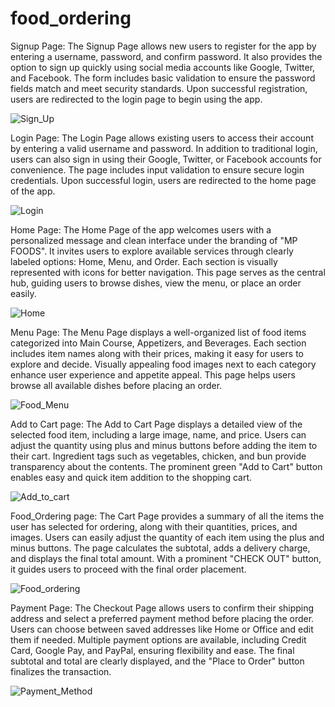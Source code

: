# food_ordering

Signup Page:
      The Signup Page allows new users to register for the app by entering a username, password, and confirm password. It also provides the option to sign up quickly using social media accounts like Google, Twitter, and Facebook. The form includes basic validation to ensure the password fields match and meet security standards. Upon successful registration, users are redirected to the login page to begin using the app.

  ![Sign_Up](Screenshot/Signup.png)

Login Page:
     The Login Page allows existing users to access their account by entering a valid username and password. In addition to traditional login, users can also sign in using their Google, Twitter, or Facebook accounts for convenience. The page includes input validation to ensure secure login credentials. Upon successful login, users are redirected to the home page of the app.

  ![Login](Screenshot/Login.png)

Home Page:
    The Home Page of the app welcomes users with a personalized message and clean interface under the branding of "MP FOODS". It invites users to explore available services through clearly labeled options: Home, Menu, and Order. Each section is visually represented with icons for better navigation. This page serves as the central hub, guiding users to browse dishes, view the menu, or place an order easily.

  ![Home](Screenshot/Home.png)

Menu Page:
     The Menu Page displays a well-organized list of food items categorized into Main Course, Appetizers, and Beverages. Each section includes item names along with their prices, making it easy for users to explore and decide. Visually appealing food images next to each category enhance user experience and appetite appeal. This page helps users browse all available dishes before placing an order.

  ![Food_Menu](Screenshot/Food_Menu.png)

Add to Cart page:
       The Add to Cart Page displays a detailed view of the selected food item, including a large image, name, and price. Users can adjust the quantity using plus and minus buttons before adding the item to their cart. Ingredient tags such as vegetables, chicken, and bun provide transparency about the contents. The prominent green "Add to Cart" button enables easy and quick item addition to the shopping cart.

  ![Add_to_cart](Screenshot/Add_to_cart.png)

Food_Ordering page:
       The Cart Page provides a summary of all the items the user has selected for ordering, along with their quantities, prices, and images. Users can easily adjust the quantity of each item using the plus and minus buttons. The page calculates the subtotal, adds a delivery charge, and displays the final total amount. With a prominent "CHECK OUT" button, it guides users to proceed with the final order placement.

  ![Food_ordering](Screenshot/Food_ordering.png) 

Payment Page:
       The Checkout Page allows users to confirm their shipping address and select a preferred payment method before placing the order. Users can choose between saved addresses like Home or Office and edit them if needed. Multiple payment options are available, including Credit Card, Google Pay, and PayPal, ensuring flexibility and ease. The final subtotal and total are clearly displayed, and the "Place to Order" button finalizes the transaction.

   ![Payment_Method](ScreenShot/Payment.png)    
  
